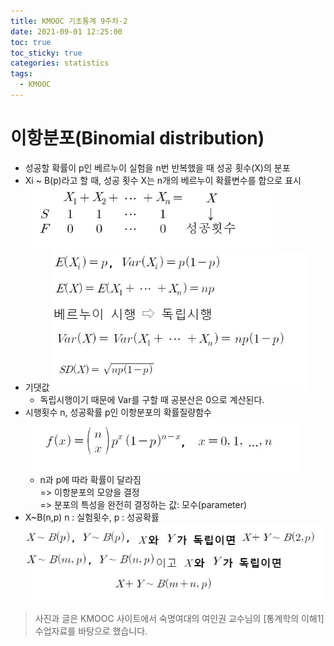 ```yaml
---
title: KMOOC 기초통계 9주차-2
date: 2021-09-01 12:25:00
toc: true
toc_sticky: true
categories: statistics
tags:
  - KMOOC
---
```


# 이항분포(Binomial distribution)


- 성공할 확률이 p인 베르누이 실험을 n번 반복했을 때 성공 횟수(X)의 분포
- Xi ~ B(p)라고 할 때, 성공 횟수 X는 n개의 베르누이 확률변수를 합으로 표시  
![](/assets/images/statistics/binomial.PNG)
- 기댓값
![](/assets/images/statistics/binomial2.PNG)
  - 독립시행이기 때문에 Var를 구할 때 공분산은 0으로 계산된다.
- 시행횟수 n, 성공확률 p인 이항분포의 확률질량함수  
![](/assets/images/statistics/binomial3.PNG)
  - n과 p에 따라 확률이 달라짐  
  => 이항분포의 모양을 결정  
  => 분포의 특성을 완전히 결정하는 값: 모수(parameter)
-  X~B(n,p) n : 실험횟수, p : 성공확률  
![](/assets/images/statistics/binomial4.PNG)




> 사진과 글은 KMOOC 사이트에서 숙명여대의 여인권 교수님의 [통계학의 이해1] 수업자료를 바탕으로 했습니다.  
